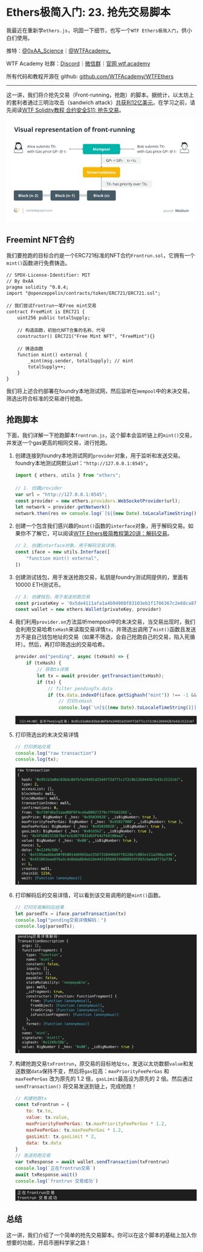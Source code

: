 # Ethers极简入门: 23. 抢先交易脚本

我最近在重新学`ethers.js`，巩固一下细节，也写一个`WTF Ethers极简入门`，供小白们使用。

推特：[@0xAA_Science](https://twitter.com/0xAA_Science)｜[@WTFAcademy_](https://twitter.com/WTFAcademy_)

WTF Academy 社群：[Discord](https://discord.wtf.academy)｜[微信群](https://docs.google.com/forms/d/e/1FAIpQLSe4KGT8Sh6sJ7hedQRuIYirOoZK_85miz3dw7vA1-YjodgJ-A/viewform?usp=sf_link)｜[官网 wtf.academy](https://wtf.academy)

所有代码和教程开源在 github: [github.com/WTFAcademy/WTFEthers](https://github.com/WTFAcademy/WTFEthers)

---

这一讲，我们将介抢先交易（Front-running，抢跑）的脚本。据统计，以太坊上的套利者通过三明治攻击（sandwich attack）[共获利12亿美元](https://dune.com/chorus_one/ethereum-mev-data)。在学习之前，请先阅读[WTF Solidity教程 合约安全S11: 抢先交易](https://github.com/AmazingAng/WTFSolidity/blob/main/S11_Frontrun/readme.md)。

![](./img/23-1.png)

## Freemint NFT合约

我们要抢跑的目标合约是一个ERC721标准的NFT合约`Frontrun.sol`，它拥有一个`mint()`函数进行免费铸造。

```solidity
// SPDX-License-Identifier: MIT
// By 0xAA
pragma solidity ^0.8.4;
import "@openzeppelin/contracts/token/ERC721/ERC721.sol";

// 我们尝试frontrun一笔Free mint交易
contract FreeMint is ERC721 {
    uint256 public totalSupply;

    // 构造函数，初始化NFT合集的名称、代号
    constructor() ERC721("Free Mint NFT", "FreeMint"){}

    // 铸造函数
    function mint() external {
        _mint(msg.sender, totalSupply); // mint
        totalSupply++;
    }
}
```

我们将上述合约部署在foundry本地测试网，然后监听在`mempool`中的未决交易，筛选出符合标准的交易进行抢跑。

## 抢跑脚本

下面，我们详解一下抢跑脚本`frontrun.js`，这个脚本会监听链上的`mint()`交易，并发送一个gas更高的相同交易，进行抢跑。

1. 创建连接到foundry本地测试网的`provider`对象，用于监听和发送交易。foundry本地测试网默认url：`"http://127.0.0.1:8545"`。
    ```js
    import { ethers, utils } from "ethers";

    // 1. 创建provider
    var url = "http://127.0.0.1:8545";
    const provider = new ethers.providers.WebSocketProvider(url);
    let network = provider.getNetwork()
    network.then(res => console.log(`[${(new Date).toLocaleTimeString()}] 连接到 chain ID ${res.chainId}`));
    ```

2. 创建一个包含我们感兴趣的`mint()`函数的`interface`对象，用于解码交易。如果你不了解它，可以阅读[WTF Ethers极简教程第20讲：解码交易](https://github.com/WTFAcademy/WTFEthers/blob/main/20_DecodeTx/readme.md)。
    ```js
    // 2. 创建interface对象，用于解码交易详情。
    const iface = new utils.Interface([
        "function mint() external",
    ])
    ```

3. 创建测试钱包，用于发送抢跑交易，私钥是foundry测试网提供的，里面有10000 ETH测试币。

    ```js
    // 3. 创建钱包，用于发送抢跑交易
    const privateKey = '0x5de4111afa1a4b94908f83103eb1f1706367c2e68ca870fc3fb9a804cdab365a'
    const wallet = new ethers.Wallet(privateKey, provider)
    ```

4. 我们利用`provider.on`方法监听mempool中的未决交易，当交易出现时，我们会利用交易哈希`txHash`来读取交易详情`tx`，并筛选出调用了`mint()`函数且发送方不是自己钱包地址的交易（如果不筛选，会自己抢跑自己的交易，陷入死循环）。然后，再打印筛选出的交易哈希。

    ```js
    provider.on("pending", async (txHash) => {
        if (txHash) {
            // 获取tx详情
            let tx = await provider.getTransaction(txHash);
            if (tx) {
                // filter pendingTx.data
                if (tx.data.indexOf(iface.getSighash("mint")) !== -1 && tx.from != wallet.address ) {
                    // 打印txHash
                    console.log(`\n[${(new Date).toLocaleTimeString()}] 监听Pending交易: ${txHash} \r`);
    ```
    ![](./img/23-2.png)

5. 打印筛选出的未决交易详情

    ```js
    // 打印原始交易
    console.log("raw transaction")
    console.log(tx);
    ```   
    ![](./img/23-3.png)

6. 打印解码后的交易详情，可以看到该交易调用的是`mint()`函数。 

    ```js
    // 打印交易解码后结果
    let parsedTx = iface.parseTransaction(tx)
    console.log("pending交易详情解码：")
    console.log(parsedTx);
    ```
    ![](./img/23-4.png)

7. 构建抢跑交易`txFrontrun`，原交易的目标地址`to`，发送以太坊数额`value`和发送数据`data`保持不变，然后将`gas`拉高：`maxPriorityFeePerGas` 和 `maxFeePerGas` 改为原先的 1.2 倍，`gasLimit`最高设为原先的 2 倍。然后通过 `sendTransaction()` 将交易发送到链上，完成抢跑！

    ```js
    // 构建抢跑tx
    const txFrontrun = {
        to: tx.to,
        value: tx.value,
        maxPriorityFeePerGas: tx.maxPriorityFeePerGas * 1.2,
        maxFeePerGas: tx.maxFeePerGas * 1.2,
        gasLimit: tx.gasLimit * 2,
        data: tx.data
    }
    // 发送抢跑交易
    var txResponse = await wallet.sendTransaction(txFrontrun)
    console.log(`正在frontrun交易`)
    await txResponse.wait()
    console.log(`frontrun 交易成功`)   
    ```

    ![](./img/23-5.png)

## 总结

这一讲，我们介绍了一个简单的抢先交易脚本。你可以在这个脚本的基础上加入你想要的功能，开启币圈科学家之路！